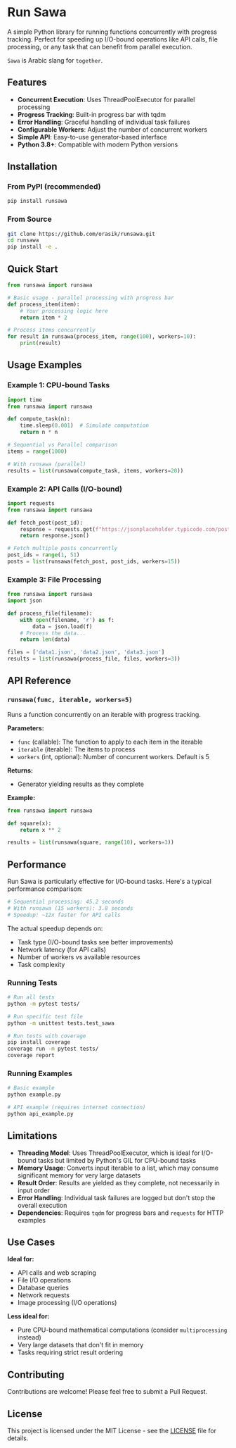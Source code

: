# Run Sawa

A simple Python library for running functions concurrently with progress tracking. Perfect for speeding up I/O-bound operations like API calls, file processing, or any task that can benefit from parallel execution.

`Sawa` is Arabic slang for `together`.

## Features

- **Concurrent Execution**: Uses ThreadPoolExecutor for parallel processing
- **Progress Tracking**: Built-in progress bar with tqdm
- **Error Handling**: Graceful handling of individual task failures
- **Configurable Workers**: Adjust the number of concurrent workers
- **Simple API**: Easy-to-use generator-based interface
- **Python 3.8+**: Compatible with modern Python versions

## Installation

### From PyPI (recommended)

```bash
pip install runsawa
```

### From Source

```bash
git clone https://github.com/orasik/runsawa.git
cd runsawa
pip install -e .
```

## Quick Start

```python
from runsawa import runsawa

# Basic usage - parallel processing with progress bar
def process_item(item):
    # Your processing logic here
    return item * 2

# Process items concurrently
for result in runsawa(process_item, range(100), workers=10):
    print(result)
```

## Usage Examples

### Example 1: CPU-bound Tasks

```python
import time
from runsawa import runsawa

def compute_task(n):
    time.sleep(0.001)  # Simulate computation
    return n * n

# Sequential vs Parallel comparison
items = range(1000)

# With runsawa (parallel)
results = list(runsawa(compute_task, items, workers=20))
```

### Example 2: API Calls (I/O-bound)

```python
import requests
from runsawa import runsawa

def fetch_post(post_id):
    response = requests.get(f"https://jsonplaceholder.typicode.com/posts/{post_id}")
    return response.json()

# Fetch multiple posts concurrently
post_ids = range(1, 51)
posts = list(runsawa(fetch_post, post_ids, workers=15))
```

### Example 3: File Processing

```python
from runsawa import runsawa
import json

def process_file(filename):
    with open(filename, 'r') as f:
        data = json.load(f)
    # Process the data...
    return len(data)

files = ['data1.json', 'data2.json', 'data3.json']
results = list(runsawa(process_file, files, workers=3))
```

## API Reference

### `runsawa(func, iterable, workers=5)`

Runs a function concurrently on an iterable with progress tracking.

**Parameters:**
- `func` (callable): The function to apply to each item in the iterable
- `iterable` (iterable): The items to process
- `workers` (int, optional): Number of concurrent workers. Default is 5

**Returns:**
- Generator yielding results as they complete

**Example:**
```python
from runsawa import runsawa

def square(x):
    return x ** 2

results = list(runsawa(square, range(10), workers=3))
```

## Performance

Run Sawa is particularly effective for I/O-bound tasks. Here's a typical performance comparison:

```python
# Sequential processing: 45.2 seconds
# With runsawa (15 workers): 3.8 seconds
# Speedup: ~12x faster for API calls
```

The actual speedup depends on:
- Task type (I/O-bound tasks see better improvements)
- Network latency (for API calls)
- Number of workers vs available resources
- Task complexity


### Running Tests

```bash
# Run all tests
python -m pytest tests/

# Run specific test file
python -m unittest tests.test_sawa

# Run tests with coverage
pip install coverage
coverage run -m pytest tests/
coverage report
```

### Running Examples

```bash
# Basic example
python example.py

# API example (requires internet connection)
python api_example.py
```

## Limitations

- **Threading Model**: Uses ThreadPoolExecutor, which is ideal for I/O-bound tasks but limited by Python's GIL for CPU-bound tasks
- **Memory Usage**: Converts input iterable to a list, which may consume significant memory for very large datasets
- **Result Order**: Results are yielded as they complete, not necessarily in input order
- **Error Handling**: Individual task failures are logged but don't stop the overall execution
- **Dependencies**: Requires `tqdm` for progress bars and `requests` for HTTP examples

## Use Cases

**Ideal for:**
- API calls and web scraping
- File I/O operations
- Database queries
- Network requests
- Image processing (I/O operations)

**Less ideal for:**
- Pure CPU-bound mathematical computations (consider `multiprocessing` instead)
- Very large datasets that don't fit in memory
- Tasks requiring strict result ordering

## Contributing

Contributions are welcome! Please feel free to submit a Pull Request.

## License

This project is licensed under the MIT License - see the [LICENSE](LICENSE) file for details.